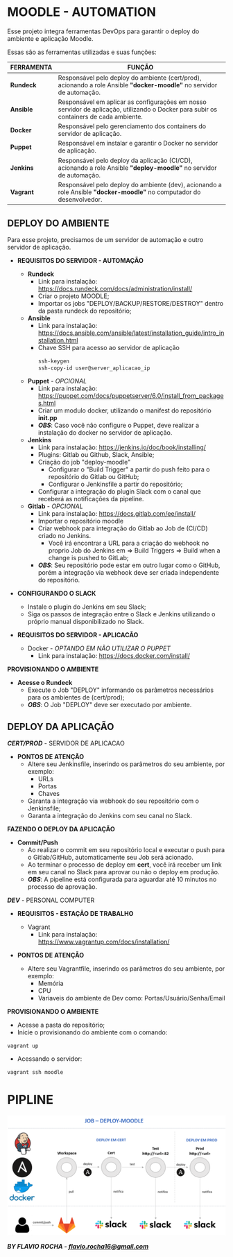 MOODLE - AUTOMATION
===================

Esse projeto integra ferramentas DevOps para garantir o deploy do ambiente e aplicação Moodle.

Essas são as ferramentas utilizadas e suas funções:

FERRAMENTA | FUNÇÃO
-----------|-------
**Rundeck**    | Responsável pelo deploy do ambiente (cert/prod), acionando a role Ansible **"docker-moodle"** no servidor de automação.
**Ansible**    | Responsável em aplicar as configurações em nosso servidor de aplicação, utilizando o Docker para subir os containers de cada ambiente.
**Docker**     | Responsável pelo gerenciamento dos containers do servidor de aplicação.  
**Puppet**     | Responsável em instalar e garantir o Docker no servidor de aplicação.  
**Jenkins**    | Responsável pelo deploy da aplicação (CI/CD), acionando a role Ansible **"deploy-moodle"** no servidor de automação.
**Vagrant**    | Responsável pelo deploy do ambiente (dev), acionando a role Ansible **"docker-moodle"** no computador do desenvolvedor.

DEPLOY DO AMBIENTE
------------------

Para esse projeto, precisamos de um servidor de automação e outro servidor de aplicação.

* **REQUISITOS DO SERVIDOR - AUTOMAÇÃO**
  - **Rundeck**
    - Link para instalação: https://docs.rundeck.com/docs/administration/install/
    - Criar o projeto MOODLE;
    - Importar os jobs "DEPLOY/BACKUP/RESTORE/DESTROY" dentro da pasta rundeck do repositório;    
  - **Ansible**
    - Link para instalação: https://docs.ansible.com/ansible/latest/installation_guide/intro_installation.html
    - Chave SSH para acesso ao servidor de aplicação
      ```shell
      ssh-keygen
      ssh-copy-id user@server_aplicacao_ip
      ```
  - **Puppet** - _OPCIONAL_
    - Link para instalação: https://puppet.com/docs/puppetserver/6.0/install_from_packages.html
    - Criar um modulo docker, utilizando o manifest do repositório **init.pp**
    - _**OBS**_: Caso você não configure o Puppet, deve realizar a instalação do docker no servidor de aplicação.
  - **Jenkins**
    - Link para instalação: https://jenkins.io/doc/book/installing/
    - Plugins: Gitlab ou Github, Slack, Ansible;
    - Criação do job "deploy-moodle"
      - Configurar o "Build Trigger" a partir do push feito para o repositório do Gitlab ou GitHub;
      - Configurar o Jenkinsfile a partir do repositório;
    - Configurar a integração do plugin Slack com o canal que receberá as notificações da pipeline.
  - **Gitlab** - _OPCIONAL_
    - Link para instalação: https://docs.gitlab.com/ee/install/
    - Importar o repositório moodle
    - Criar webhook para integração do Gitlab ao Job de (CI/CD) criado no Jenkins.
      - Você irá encontrar a URL para a criação do webhook no proprio Job do Jenkins em => Build Triggers => Build when a change is pushed to GitLab;
    - _**OBS**_: Seu repositório pode estar em outro lugar como o GitHub, porém a integração via webhook deve ser criada independente do repositório.


* **CONFIGURANDO O SLACK**
  - Instale o plugin do Jenkins em seu Slack;
  - Siga os passos de integração entre o Slack e Jenkins utilizando o próprio manual disponibilizado no Slack.


* **REQUISITOS DO SERVIDOR - APLICACÃO**
  - Docker - _OPTANDO EM NÃO  UTILIZAR O PUPPET_
    - Link para instalação: https://docs.docker.com/install/

**PROVISIONANDO O AMBIENTE**

- **Acesse o Rundeck**
  - Execute o Job "DEPLOY" informando os parâmetros necessários para os ambientes de (cert/prod);
  - _**OBS**_: O Job "DEPLOY" deve ser executado por ambiente.

DEPLOY DA APLICAÇÃO
-------------------

_**CERT/PROD**_ - SERVIDOR DE APLICACAO

- **PONTOS DE ATENÇÃO**
  - Altere seu Jenkinsfile, inserindo os parâmetros do seu ambiente, por exemplo:
    - URLs
    - Portas
    - Chaves
  - Garanta a integração via webhook do seu repositório com o Jenkinsfile;
  - Garanta a integração do Jenkins com seu canal no Slack.

**FAZENDO O DEPLOY DA APLICAÇÃO**

- **Commit/Push**
  - Ao realizar o commit em seu repositório local e executar o push para o Gitlab/GitHub, automaticamente seu Job será acionado.
  - Ao terminar o processo de deploy em **cert**, você irá receber um link em seu canal no Slack para aprovar ou  não o deploy em produção.
  - _**OBS**_: A pipeline está configurada para aguardar até 10 minutos no processo de aprovação.


_**DEV**_ - PERSONAL COMPUTER  

- **REQUISITOS - ESTAÇÃO DE TRABALHO**
  - Vagrant
    - Link para instalação: https://www.vagrantup.com/docs/installation/


- **PONTOS DE ATENÇÃO**
  - Altere seu Vagrantfile, inserindo os parâmetros do seu ambiente, por exemplo:
    - Memória
    - CPU
    - Variaveis do ambiente de Dev como: Portas/Usuário/Senha/Email

**PROVISIONANDO O AMBIENTE**
 - Acesse a pasta do repositório;
 - Inicie o provisionando do ambiente com o comando:
  ```shell
  vagrant up
  ```
 - Acessando o servidor:
 ```shell
 vagrant ssh moodle
 ```

PIPLINE
=======

 ![IMAGEM GIT](https://github.com/flaviomrjr/moodle/blob/master/pipeline-moodle.png?raw=true)

 _**BY FLAVIO ROCHA - flavio.rocha16@gmail.com**_
